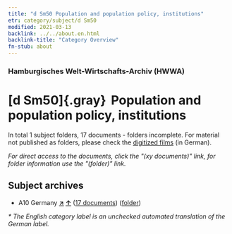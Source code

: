 ```yaml
---
title: "d Sm50 Population and population policy, institutions"
etr: category/subject/d Sm50
modified: 2021-03-13
backlink: ../../about.en.html
backlink-title: "Category Overview"
fn-stub: about
---
```


### Hamburgisches Welt-Wirtschafts-Archiv (HWWA)
# [d Sm50]{.gray}&#8201; Population and population policy, institutions&#160; 





In total 1 subject folders, 17 documents - folders incomplete.
For material not published as folders, please check the [digitized films](/film/h1_sh) (in German).

_For direct access to the documents, click the "(xy documents)" link, for folder information use the "(folder)" link._

## Subject archives


- A10 Germany [**&nearr;**](../../../geo/i/126128/about.en.html "Germany (all folders)") [**&uarr;**](../../../geo/about.en.html#A10 "Country category system") (<a href="https://pm20.zbw.eu/dfgview/sh/126128,185140" title="about: Germany : Population and population policy, institutions" target="_blank">17 documents</a>) ([folder](../../../../folder/sh/1261xx/126128/1851xx/185140/about.en.html))


_* The English category label is an unchecked automated translation of the German label._

